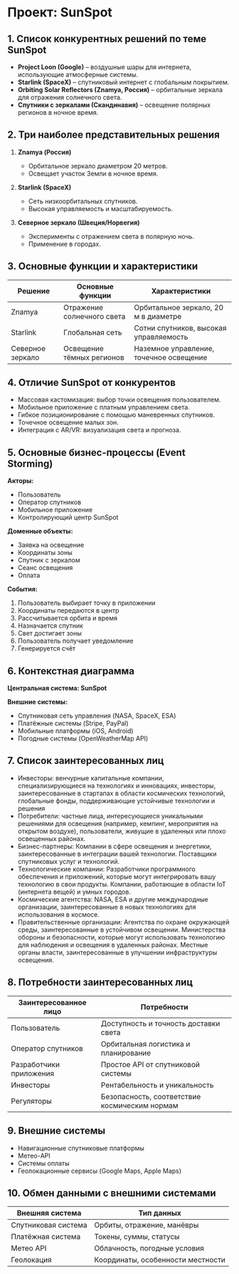 # Проект: SunSpot

## 1. Список конкурентных решений по теме SunSpot

- **Project Loon (Google)** – воздушные шары для интернета, использующие атмосферные системы.
- **Starlink (SpaceX)** – спутниковый интернет с глобальным покрытием.
- **Orbiting Solar Reflectors (Znamya, Россия)** – орбитальные зеркала для отражения солнечного света.
- **Спутники с зеркалами (Скандинавия)** – освещение полярных регионов в ночное время.

## 2. Три наиболее представительных решения

1. **Znamya (Россия)**  
   - Орбитальное зеркало диаметром 20 метров.  
   - Освещает участок Земли в ночное время.

2. **Starlink (SpaceX)**  
   - Сеть низкоорбитальных спутников.  
   - Высокая управляемость и масштабируемость.

3. **Северное зеркало (Швеция/Норвегия)**  
   - Эксперименты с отражением света в полярную ночь.  
   - Применение в городах.

## 3. Основные функции и характеристики

| Решение          | Основные функции             | Характеристики                          |
|------------------|------------------------------|------------------------------------------|
| Znamya           | Отражение солнечного света   | Орбитальное зеркало, 20 м в диаметре     |
| Starlink         | Глобальная сеть              | Сотни спутников, высокая управляемость   |
| Северное зеркало | Освещение тёмных регионов    | Наземное управление, точечное освещение  |

## 4. Отличие SunSpot от конкурентов

- Массовая кастомизация: выбор точки освещения пользователем.
- Мобильное приложение с платным управлением света.
- Гибкое позиционирование с помощью маневренных спутников.
- Точечное освещение малых зон.
- Интеграция с AR/VR: визуализация света и прогноза.

## 5. Основные бизнес-процессы (Event Storming)

**Акторы:**

- Пользователь
- Оператор спутников
- Мобильное приложение
- Контролирующий центр SunSpot

**Доменные объекты:**

- Заявка на освещение
- Координаты зоны
- Спутник с зеркалом
- Сеанс освещения
- Оплата

**События:**

1. Пользователь выбирает точку в приложении  
2. Координаты передаются в центр  
3. Рассчитывается орбита и время  
4. Назначается спутник  
5. Свет достигает зоны  
6. Пользователь получает уведомление  
7. Генерируется счёт

## 6. Контекстная диаграмма

**Центральная система: SunSpot**

**Внешние системы:**

- Спутниковая сеть управления (NASA, SpaceX, ESA)
- Платёжные системы (Stripe, PayPal)
- Мобильные платформы (iOS, Android)
- Погодные системы (OpenWeatherMap API)

## 7. Список заинтересованных лиц

- Инвесторы: венчурные капитальные компании, специализирующиеся на технологиях и инновациях,
  инвесторы, заинтересованные в стартапах в области космических технологий,
  глобальные фонды, поддерживающие устойчивые технологии и решения
- Потребители: частные лица, интересующиеся уникальными решениями для освещения (например, кемпинг, мероприятия на открытом воздухе), 
пользователи, живущие в удаленных или плохо освещенных районах.
- Бизнес-партнеры:
  Компании в сфере освещения и энергетики, заинтересованные в интеграции вашей технологии.
  Поставщики спутниковых услуг и технологий.
- Технологические компании:
  Разработчики программного обеспечения и приложений, которые могут интегрировать вашу технологию в свои продукты.
  Компании, работающие в области IoT (интернета вещей) и умных городов.
- Космические агентства:
  NASA, ESA и другие международные организации, заинтересованные в новых технологиях для использования в космосе.
- Правительственные организации:
  Агентства по охране окружающей среды, заинтересованные в устойчивом освещении.
  Министерства обороны и безопасности, которые могут использовать технологию для наблюдения и освещения в удаленных районах.
  Местные органы власти, заинтересованные в улучшении инфраструктуры освещения.

## 8. Потребности заинтересованных лиц

| Заинтересованное лицо     | Потребности                                     |
|---------------------------|-------------------------------------------------|
| Пользователь              | Доступность и точность доставки света           |
| Оператор спутников        | Орбитальная логистика и планирование            |
| Разработчики приложения   | Простое API от спутниковой системы              |
| Инвесторы                 | Рентабельность и уникальность                   |
| Регуляторы                | Безопасность, соответствие космическим нормам   |

## 9. Внешние системы

- Навигационные спутниковые платформы
- Метео-API
- Системы оплаты
- Геолокационные сервисы (Google Maps, Apple Maps)

## 10. Обмен данными с внешними системами

| Внешняя система    | Тип данных                        |
|--------------------|-----------------------------------|
| Спутниковая система| Орбиты, отражение, манёвры        |
| Платёжная система  | Токены, суммы, статусы            |
| Метео API          | Облачность, погодные условия      |
| Геолокация         | Координаты, особенности местности |
